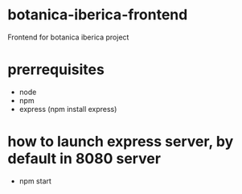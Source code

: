 # botanica-iberica-frontend
Frontend for botanica iberica project

# prerrequisites
- node
- npm
- express (npm install express)

# how to launch express server, by default in 8080 server
- npm start
